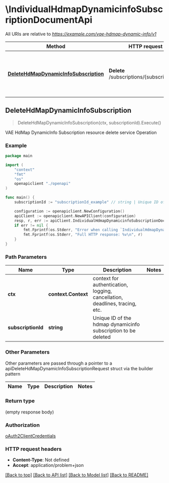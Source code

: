 # \IndividualHdmapDynamicinfoSubscriptionDocumentApi

All URIs are relative to *https://example.com/vae-hdmap-dynamic-info/v1*

Method | HTTP request | Description
------------- | ------------- | -------------
[**DeleteHdMapDynamicInfoSubscription**](IndividualHdmapDynamicinfoSubscriptionDocumentApi.md#DeleteHdMapDynamicInfoSubscription) | **Delete** /subscriptions/{subscriptionId} | VAE HdMap DynamicInfo Subscription resource delete service Operation



## DeleteHdMapDynamicInfoSubscription

> DeleteHdMapDynamicInfoSubscription(ctx, subscriptionId).Execute()

VAE HdMap DynamicInfo Subscription resource delete service Operation

### Example

```go
package main

import (
    "context"
    "fmt"
    "os"
    openapiclient "./openapi"
)

func main() {
    subscriptionId := "subscriptionId_example" // string | Unique ID of the hdmap dynamicinfo subscription to be deleted

    configuration := openapiclient.NewConfiguration()
    apiClient := openapiclient.NewAPIClient(configuration)
    resp, r, err := apiClient.IndividualHdmapDynamicinfoSubscriptionDocumentApi.DeleteHdMapDynamicInfoSubscription(context.Background(), subscriptionId).Execute()
    if err != nil {
        fmt.Fprintf(os.Stderr, "Error when calling `IndividualHdmapDynamicinfoSubscriptionDocumentApi.DeleteHdMapDynamicInfoSubscription``: %v\n", err)
        fmt.Fprintf(os.Stderr, "Full HTTP response: %v\n", r)
    }
}
```

### Path Parameters


Name | Type | Description  | Notes
------------- | ------------- | ------------- | -------------
**ctx** | **context.Context** | context for authentication, logging, cancellation, deadlines, tracing, etc.
**subscriptionId** | **string** | Unique ID of the hdmap dynamicinfo subscription to be deleted | 

### Other Parameters

Other parameters are passed through a pointer to a apiDeleteHdMapDynamicInfoSubscriptionRequest struct via the builder pattern


Name | Type | Description  | Notes
------------- | ------------- | ------------- | -------------


### Return type

 (empty response body)

### Authorization

[oAuth2ClientCredentials](../README.md#oAuth2ClientCredentials)

### HTTP request headers

- **Content-Type**: Not defined
- **Accept**: application/problem+json

[[Back to top]](#) [[Back to API list]](../README.md#documentation-for-api-endpoints)
[[Back to Model list]](../README.md#documentation-for-models)
[[Back to README]](../README.md)

